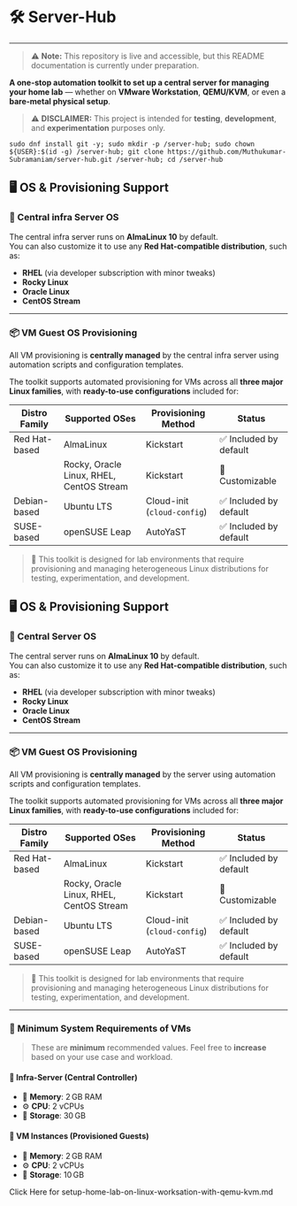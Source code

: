 # 🛠️ Server-Hub
---
> ⚠️ **Note:** This repository is live and accessible, but this README documentation is currently under preparation.

**A one-stop automation toolkit to set up a central server for managing your home lab** — whether on **VMware Workstation**, **QEMU/KVM**, or even a **bare-metal physical setup**.

> ⚠️ **DISCLAIMER:** This project is intended for **testing**, **development**, and **experimentation** purposes only.  

```
sudo dnf install git -y; sudo mkdir -p /server-hub; sudo chown ${USER}:$(id -g) /server-hub; git clone https://github.com/Muthukumar-Subramaniam/server-hub.git /server-hub; cd /server-hub
```
## 🖥️ OS & Provisioning Support

### 🧠 Central infra Server OS

The central infra server runs on **AlmaLinux 10** by default.  
You can also customize it to use any **Red Hat-compatible distribution**, such as:

- **RHEL** (via developer subscription with minor tweaks)
- **Rocky Linux**
- **Oracle Linux**
- **CentOS Stream**

---

### 📦 VM Guest OS Provisioning

All VM provisioning is **centrally managed** by the central infra server using automation scripts and configuration templates.

The toolkit supports automated provisioning for VMs across all **three major Linux families**, with **ready-to-use configurations** included for:

| Distro Family    | Supported OSes                                | Provisioning Method           | Status                  |
|------------------|-----------------------------------------------|-------------------------------|--------------------------|
| Red Hat-based    | AlmaLinux                                      | Kickstart                     | ✅ Included by default   |
|                  | Rocky, Oracle Linux, RHEL, CentOS Stream       | Kickstart                     | 🔧 Customizable          |
| Debian-based     | Ubuntu LTS                                     | Cloud-init (`cloud-config`)   | ✅ Included by default   |
| SUSE-based       | openSUSE Leap                                  | AutoYaST                      | ✅ Included by default   |

> 🧪 This toolkit is designed for lab environments that require provisioning and managing heterogeneous Linux distributions for testing, experimentation, and development.

## 🖥️ OS & Provisioning Support

### 🧠 Central Server OS

The central server runs on **AlmaLinux 10** by default.  
You can also customize it to use any **Red Hat-compatible distribution**, such as:

- **RHEL** (via developer subscription with minor tweaks)
- **Rocky Linux**
- **Oracle Linux**
- **CentOS Stream**

---

### 📦 VM Guest OS Provisioning

All VM provisioning is **centrally managed** by the server using automation scripts and configuration templates.

The toolkit supports automated provisioning for VMs across all **three major Linux families**, with **ready-to-use configurations** included for:

| Distro Family    | Supported OSes                                | Provisioning Method           | Status                  |
|------------------|-----------------------------------------------|-------------------------------|--------------------------|
| Red Hat-based    | AlmaLinux                                      | Kickstart                     | ✅ Included by default   |
|                  | Rocky, Oracle Linux, RHEL, CentOS Stream       | Kickstart                     | 🔧 Customizable          |
| Debian-based     | Ubuntu LTS                                     | Cloud-init (`cloud-config`)   | ✅ Included by default   |
| SUSE-based       | openSUSE Leap                                  | AutoYaST                      | ✅ Included by default   |

> 🧪 This toolkit is designed for lab environments that require provisioning and managing heterogeneous Linux distributions for testing, experimentation, and development.

---

### 🧾 Minimum System Requirements of VMs

> These are **minimum** recommended values. Feel free to **increase** based on your use case and workload.

#### 🔹 Infra-Server (Central Controller)
- 🧠 **Memory**: 2 GB RAM
- ⚙️ **CPU**: 2 vCPUs
- 💾 **Storage**: 30 GB

#### 🔸 VM Instances (Provisioned Guests)
- 🧠 **Memory**: 2 GB RAM
- ⚙️ **CPU**: 2 vCPUs
- 💾 **Storage**: 10 GB

Click Here for  setup-home-lab-on-linux-worksation-with-qemu-kvm.md

